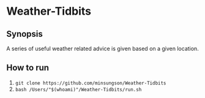 # Weather-Tidbits

## Synopsis
A series of useful weather related advice is given based on a given location.

## How to run
1. ```git clone https://github.com/minsungson/Weather-Tidbits```
2. ```bash /Users/"$(whoami)"/Weather-Tidbits/run.sh```
